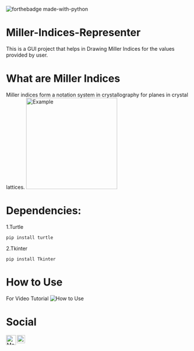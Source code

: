 
![forthebadge made-with-python](http://ForTheBadge.com/images/badges/made-with-python.svg)

# Miller-Indices-Representer
This is a GUI project that helps in Drawing Miller Indices for the values provided by user.

# What are Miller Indices
Miller indices form a notation system in crystallography for planes in crystal lattices.
 <img src="https://i.ytimg.com/vi/d8X54umgLUw/maxresdefault.jpg" alt="Example" width="250px" height="250px">

# Dependencies:

1.Turtle
```
pip install turtle
```
2.Tkinter
```
pip install Tkinter
```

# How to Use

For Video Tutorial
![How to Use](https://drive.google.com/file/d/1WpU9G6ajMobHMIPgqTL8aYi2eYf7-lPT/view?usp=sharing)


# Social

<a href="https://github.com/TechBoyy6">
  <img align="left" alt="Moiz's Github" width="27px" src="https://seeklogo.com/images/G/github-logo-9BBCA663A4-seeklogo.com.png"/>
</a>
<a href="https://twitter.com/MoiZ__2001?s=08">
  <img align="left" alt="Moiz's Twitter" width="22px" src="https://seeklogo.com/images/T/twitter-2012-positive-logo-916EDF1309-seeklogo.com.png"/>
</a>
